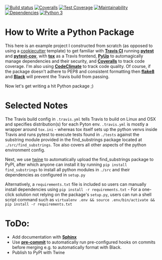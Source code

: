 [![Build status](https://travis-ci.org/IliaZenkov/TravisCI_pytest_tox_project.svg?branch=master)](https://travis-ci.org/github/IliaZenkov/TravisCI_pytest_tox_project)
[![Coveralls](https://coveralls.io/repos/github/IliaZenkov/TravisCI_pytest_tox_project/badge.svg?branch=HEAD&service=github)](https://coveralls.io/github/IliaZenkov/TravisCI_pytest_tox_project?branch=HEAD)
[![Test Coverage](https://api.codeclimate.com/v1/badges/b1345430b01dfb5ca59d/test_coverage)](https://codeclimate.com/github/IliaZenkov/TravisCI_pytest_tox_project/test_coverage)
[![Maintainability](https://api.codeclimate.com/v1/badges/b1345430b01dfb5ca59d/maintainability)](https://codeclimate.com/github/IliaZenkov/TravisCI_pytest_tox_project/maintainability)
[![Dependencies](https://pyup.io/repos/github/IliaZenkov/TravisCI_pytest_tox_project/shield.svg)](https://pyup.io/repos/github/IliaZenkov/TravisCI_pytest_tox_project/)
[![Python 3](https://pyup.io/repos/github/IliaZenkov/TravisCI_pytest_tox_project/python-3-shield.svg)](https://pyup.io/repos/github/IliaZenkov/TravisCI_pytest_tox_project/)





# How to Write a Python Package
This here is an example project I constructed from scratch (as opposed to using a [cookiecutter](https://github.com/cookiecutter/cookiecutter) template) to get familiar with [**Travis CI**](https://travis-ci.org/) running [**pytest**](https://docs.pytest.org/en/stable/contents.html) and [**pytest-cov**](https://pypi.org/project/pytest-cov/), with [**tox**](https://tox.readthedocs.io/en/latest/) as a Travis frontend, [**PyUp**](https://pyup.io/) to automagically manage dependencies and their security, and [**Coveralls**](https://pypi.org/project/coveralls/) to track code coverage. I'm also using [**CodeClimate**](https://codeclimate.com/) to track code quality. Of course, if the package doesn't adhere to PEP8 and consistent formatting then [**flake8**](https://pypi.org/project/flake8/) and [**Black**](https://pypi.org/project/black/) will prevent the Travis build from passing.

Now let's get writing a hit Python package ;)

# Selected Notes 
The Travis build config in ```.travis.yml``` tells Travis to build on Linux and OSX and specifies distribution(s) for each Pyton env. ```.travis.yml``` is mostly a wrapper around ```tox.ini``` - whereas tox itself sets up the python venvs inside Travis and runs pytest to execute tests found in ```./tests``` against the substring module provided in the find_substrings package located at ```./src/find_substrings```. Tox also covers all other aspects of the python environment config. 
 
Next, we use [twine](https://pypi.org/project/twine/) to automatically upload the find_substrings package to PyPI, after which anyone can install it by running ```pip install find_substrings``` to install all python modules in ```./src``` and their dependencies as configured in ```setup.py```

Alternatively, a ```requirements.txt``` file is included so users can manually install dependencies using ```pip install -r requirements.txt``` - For a one-click solution not relying on the package's ```setup.py```, users can run a shell script command such as  ```virtualenv .env && source .env/bin/activate && pip install -r requirements.txt```

# ToDo:  
- Add documentation with [**Sphinx**](https://www.sphinx-doc.org/en/master/)
- Use [**pre-commit**](https://pre-commit.com/) to automatically run pre-configured hooks on commits before merging e.g. to automatically format with Black.
- Publish to PyPI with Twine


